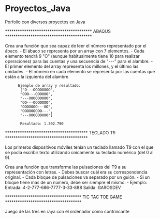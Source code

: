# Proyectos_Java
Porfolio con diversos proyectos en Java

***************************************** ABAQUS *****************************************

Crea una función que sea capaz de leer el número representado por el ábaco.
		 - El ábaco se representa por un array con 7 elementos.
		 - Cada elemento tendrá 9 "O" (aunque habitualmente tiene 10 para realizar
		   operaciones) para las cuentas y una secuencia de "---" para el alambre.
		 - El primer elemento del array representa los millones, y el último las unidades.
		 - El número en cada elemento se representa por las cuentas que están a
		   la izquierda del alambre.
		 
		  Ejemplo de array y resultado:
		   ["O---OOOOOOOO",
		   "OOO---OOOOOO",
		   "---OOOOOOOOO",
		   "OO---OOOOOOO",
		   "OOOOOOO---OO",
		   "OOOOOOOOO---",
		   "---OOOOOOOOO"]
		   
		   Resultado: 1.302.790

*************************************** TECLADO T9 ***************************************

Los primeros dispositivos móviles tenían un teclado llamado T9 con el que se
podía escribir texto utilizando únicamente su teclado numérico (del 0 al 9).

Crea una función que transforme las pulsaciones del T9 a su representación
con letras. - Debes buscar cuál era su correspondencia original. - Cada
bloque de pulsaciones va separado por un guión. - Si un bloque tiene más de
un número, debe ser siempre el mismo. - Ejemplo: Entrada:
4-2-777-666-7777-3-33-888 Salida: GAROSDEV

************************************ TIC TAC TOE GAME ************************************

Juego de las tres en raya con el ordenador como contrincante
